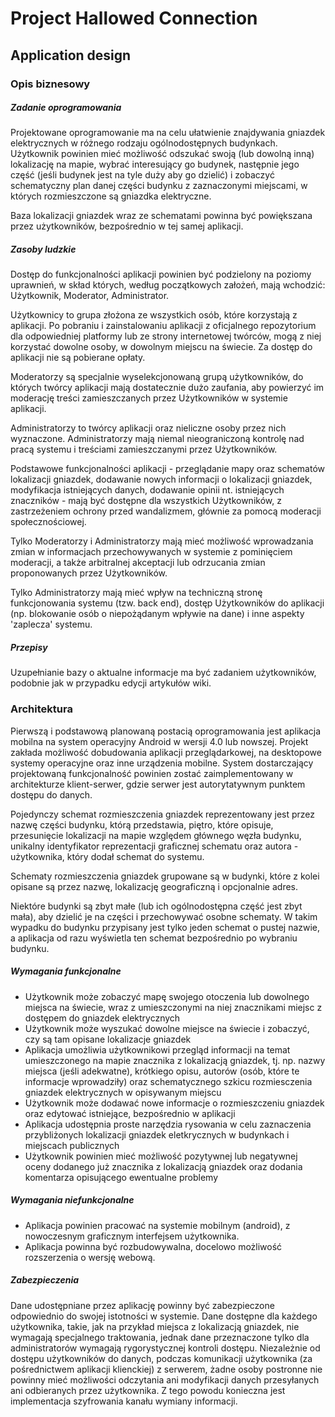 # Project Hallowed Connection
## Application design

### Opis biznesowy

##### Zadanie oprogramowania

Projektowane oprogramowanie ma na celu ułatwienie znajdywania gniazdek elektrycznych w różnego rodzaju ogólnodostępnych budynkach. Użytkownik powinien mieć możliwość odszukać swoją (lub dowolną inną) lokalizację na mapie, wybrać interesujący go budynek, następnie jego część (jeśli budynek jest na tyle duży aby go dzielić) i zobaczyć schematyczny plan danej części budynku z zaznaczonymi miejscami, w których rozmieszczone są gniazdka elektryczne.

Baza lokalizacji gniazdek wraz ze schematami powinna być powiększana przez użytkowników, bezpośrednio w tej samej aplikacji.

##### Zasoby ludzkie

Dostęp do funkcjonalności aplikacji powinien być podzielony na poziomy uprawnień, w skład których, według początkowych założeń, mają wchodzić: Użytkownik, Moderator, Administrator.

Użytkownicy to grupa złożona ze wszystkich osób, które korzystają z aplikacji. Po pobraniu i zainstalowaniu aplikacji z oficjalnego repozytorium dla odpowiedniej platformy lub ze strony internetowej twórców, mogą z niej korzystać dowolne osoby, w dowolnym miejscu na świecie. Za dostęp do aplikacji nie są pobierane opłaty.

Moderatorzy są specjalnie wyselekcjonowaną grupą użytkowników, do których twórcy aplikacji mają dostatecznie dużo zaufania, aby powierzyć im moderację treści zamieszczanych przez Użytkowników w systemie aplikacji.

Administratorzy to twórcy aplikacji oraz nieliczne osoby przez nich wyznaczone. Administratorzy mają niemal nieograniczoną kontrolę nad pracą systemu i treściami zamieszczanymi przez Użytkowników.

Podstawowe funkcjonalności aplikacji - przeglądanie mapy oraz schematów lokalizacji gniazdek, dodawanie nowych informacji o lokalizacji gniazdek, modyfikacja istniejących danych, dodawanie opinii nt. istniejących znaczników - mają być dostępne dla wszystkich Użytkowników, z zastrzeżeniem ochrony przed wandalizmem, głównie za pomocą moderacji społecznościowej.

Tylko Moderatorzy i Administratorzy mają mieć możliwość wprowadzania zmian w informacjach przechowywanych w systemie z pominięciem moderacji, a także arbitralnej akceptacji lub odrzucania zmian proponowanych przez Użytkowników.

Tylko Administratorzy mają mieć wpływ na techniczną stronę funkcjonowania systemu (tzw. back end), dostęp Użytkowników do aplikacji (np. blokowanie osób o niepożądanym wpływie na dane) i inne aspekty 'zaplecza' systemu.

##### Przepisy

Uzupełnianie bazy o aktualne informacje ma być zadaniem użytkowników, podobnie jak w przypadku edycji artykułów wiki.

### Architektura

Pierwszą i podstawową planowaną postacią oprogramowania jest aplikacja mobilna na system operacyjny Android w wersji 4.0 lub nowszej. Projekt zakłada możliwość dobudowania aplikacji przeglądarkowej, na desktopowe systemy operacyjne oraz inne urządzenia mobilne. System dostarczający projektowaną funkcjonalność powinien zostać zaimplementowany w architekturze klient-serwer, gdzie serwer jest autorytatywnym punktem dostępu do danych.

Pojedynczy schemat rozmieszczenia gniazdek reprezentowany jest przez nazwę części budynku, którą przedstawia, piętro, które opisuje, przesunięcie lokalizacji na mapie względem głównego węzła budynku, unikalny identyfikator reprezentacji graficznej schematu oraz autora - użytkownika, który dodał schemat do systemu.

Schematy rozmieszczenia gniazdek grupowane są w budynki, które z kolei opisane są przez nazwę, lokalizację geograficzną i opcjonalnie adres.

Niektóre budynki są zbyt małe (lub ich ogólnodostępna część jest zbyt mała), aby dzielić je na części i przechowywać osobne schematy. W takim wypadku do budynku przypisany jest tylko jeden schemat o pustej nazwie, a aplikacja od razu wyświetla ten schemat bezpośrednio po wybraniu budynku.

##### Wymagania funkcjonalne

* Użytkownik może zobaczyć mapę swojego otoczenia lub dowolnego miejsca na świecie, wraz z umieszczonymi na niej znacznikami miejsc z dostępem do gniazdek elektrycznych
* Użytkownik może wyszukać dowolne miejsce na świecie i zobaczyć, czy są tam opisane lokalizacje gniazdek
* Aplikacja umożliwia użytkownikowi przegląd informacji na temat umieszczonego na mapie znacznika z lokalizacją gniazdek, tj. np. nazwy miejsca (jeśli adekwatne), krótkiego opisu, autorów (osób, które te informacje wprowadziły) oraz schematycznego szkicu rozmiesczenia gniazdek elektrycznych w opisywanym miejscu
* Użytkownik może dodawać nowe informacje o rozmieszczeniu gniazdek oraz edytować istniejące, bezpośrednio w aplikacji
* Aplikacja udostępnia proste narzędzia rysowania w celu zaznaczenia przybliżonych lokalizacji gniazdek eletkrycznych w budynkach i miejscach publicznych
* Użytkownik powinien mieć możliwość pozytywnej lub negatywnej oceny dodanego już znacznika z lokalizacją gniazdek oraz dodania komentarza opisującego ewentualne problemy

##### Wymagania niefunkcjonalne

* Aplikacja powinien pracować na systemie mobilnym (android), z nowoczesnym graficznym interfejsem użytkownika.
* Aplikacja powinna być rozbudowywalna, docelowo możliwość rozszerzenia o wersję webową.

##### Zabezpieczenia

Dane udostępniane przez aplikację powinny być zabezpieczone odpowiednio do swojej istotności w systemie. Dane dostępne dla każdego użytkownika, takie, jak na przykład miejsca z lokalizacją gniazdek, nie wymagają specjalnego traktowania, jednak dane przeznaczone tylko dla administratorów wymagają rygorystycznej kontroli dostępu. Niezależnie od dostępu użytkowników do danych, podczas komunikacji użytkownika (za pośrednictwem aplikacji klienckiej) z serwerem, żadne osoby postronne nie powinny mieć możliwości odczytania ani modyfikacji danych przesyłanych ani odbieranych przez użytkownika. Z tego powodu konieczna jest implementacja szyfrowania kanału wymiany informacji.

